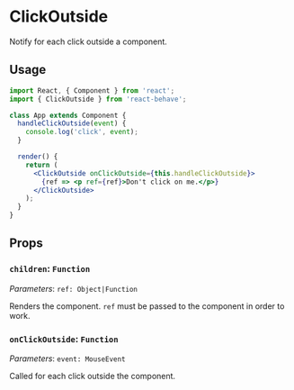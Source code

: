 <!--
  THIS FILE WAS GENERATED!
  Don't make any changes in it, update src/components/ClickOutside/ClickOutside.js instead.
  If you still need to make changes in this file, remove this header so it won't be overridden.
-->

# ClickOutside

[create-ref]: https://reactjs.org/docs/react-api.html#reactcreateref

Notify for each click outside a component.

## Usage

```jsx
import React, { Component } from 'react';
import { ClickOutside } from 'react-behave';

class App extends Component {
  handleClickOutside(event) {
    console.log('click', event);
  }

  render() {
    return (
      <ClickOutside onClickOutside={this.handleClickOutside}>
        {ref => <p ref={ref}>Don't click on me.</p>}
      </ClickOutside>
    );
  }
}
```

## Props

### `children`: `Function`

_Parameters_: `ref: Object|Function`

Renders the component.
`ref` must be passed to the component in order to work.

### `onClickOutside`: `Function`

_Parameters_: `event: MouseEvent`

Called for each click outside the component.
